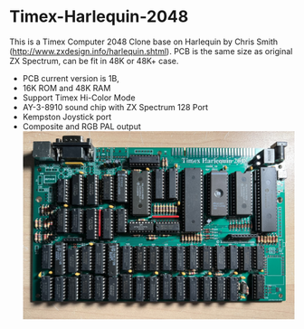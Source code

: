 # Timex-Harlequin-2048
This is a Timex Computer 2048 Clone base on Harlequin by Chris Smith (http://www.zxdesign.info/harlequin.shtml).
PCB is the same size as original ZX Spectrum, can be fit in 48K or 48K+ case.

- PCB current version is 1B, 
- 16K ROM and 48K RAM
- Support Timex Hi-Color Mode
- AY-3-8910 sound chip with ZX Spectrum 128 Port
- Kempston Joystick port
- Composite and RGB PAL output
![Board](https://github.com/DonSuperfo/Timex-Harlequin-2048/blob/main/TH2048%20Issue%201B.jpg)
